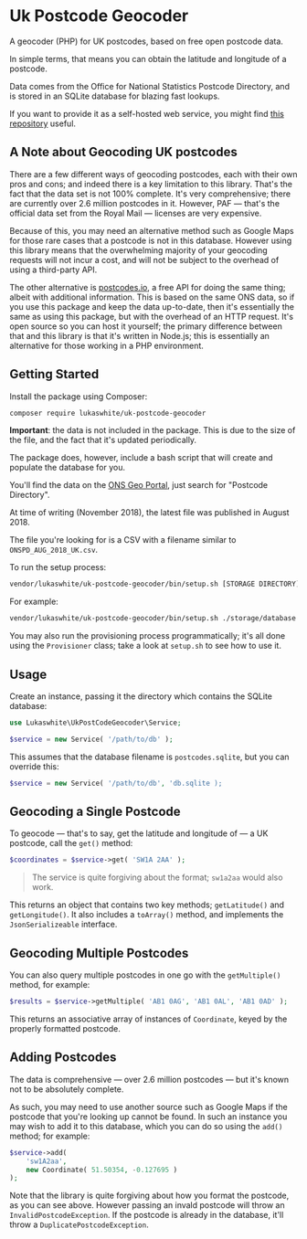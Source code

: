 # Uk Postcode Geocoder

A geocoder (PHP) for UK postcodes, based on free open postcode data.

In simple terms, that means you can obtain the latitude and longitude of a postcode.

Data comes from the Office for National Statistics Postcode Directory, and is stored in an SQLite database for blazing fast lookups.

If you want to provide it as a self-hosted web service, you might find [this repository](https://github.com/lukaswhite/uk-postcode-web-service) useful.

## A Note about Geocoding UK postcodes

There are a few different ways of geocoding postcodes, each with their own pros and cons; and indeed there is a key limitation to this library. That's the fact that the data set is not 100% complete. It's very comprehensive; there are currently over 2.6 million postcodes in it. However, PAF &mdash; that's the official data set from the Royal Mail &mdash; licenses are very expensive.

Because of this, you may need an alternative method such as Google Maps for those rare cases that a postcode is not in this database. However using this library means that the overwhelming majority of your geocoding requests will not incur a cost, and will not be subject to the overhead of using a third-party API. 

The other alternative is [postcodes.io](http://postcodes.io/), a free API for doing the same thing; albeit with additional information. This is based on the same ONS data, so if you use this package and keep the data up-to-date, then it's essentially the same as using this package, but with the overhead of an HTTP request. It's open source so you can host it yourself; the primary difference between that and this library is that it's written in Node.js; this is essentially an alternative for those working in a PHP environment.

## Getting Started

Install the package using Composer:

```bash
composer require lukaswhite/uk-postcode-geocoder
```

**Important**: the data is not included in the package. This is due to the size of the file, and the fact that it's updated periodically.

The package does, however, include a bash script that will create and populate the database for you.

You'll find the data on the [ONS Geo Portal](https://geoportal.statistics.gov.uk/geoportal/catalog/main/home.page), just search for "Postcode Directory".

At time of writing (November 2018), the latest file was published in August 2018.

The file you're looking for is a CSV with a filename similar to `ONSPD_AUG_2018_UK.csv`.

To run the setup process:

```bash
vendor/lukaswhite/uk-postcode-geocoder/bin/setup.sh [STORAGE DIRECTORY] [PATH TO CSV]
```

For example:

```bash
vendor/lukaswhite/uk-postcode-geocoder/bin/setup.sh ./storage/database ONSPD_AUG_2018_UK.csv
```

You may also run the provisioning process programmatically; it's all done using the `Provisioner` class; take a look at `setup.sh` to see how to use it.

## Usage

Create an instance, passing it the directory which contains the SQLite database:

```php
use Lukaswhite\UkPostCodeGeocoder\Service;

$service = new Service( '/path/to/db' );
```

This assumes that the database filename is `postcodes.sqlite`, but you can override this:

```php
$service = new Service( '/path/to/db', 'db.sqlite );
```

## Geocoding a Single Postcode

To geocode &mdash; that's to say, get the latitude and longitude of &mdash; a UK postcode, call the `get()` method:

```php
$coordinates = $service->get( 'SW1A 2AA' );
```

> The service is quite forgiving about the format; `sw1a2aa` would also work.

This returns an object that contains two key methods; `getLatitude()` and `getLongitude()`. It also includes a `toArray()` method, and implements the `JsonSerializeable` interface.

## Geocoding Multiple Postcodes

You can also query multiple postcodes in one go with the `getMultiple()` method, for example:

```php
$results = $service->getMultiple( 'AB1 0AG', 'AB1 0AL', 'AB1 0AD' );
```

This returns an associative array of instances of `Coordinate`, keyed by the properly formatted postcode.

## Adding Postcodes

The data is comprehensive &mdash; over 2.6 million postcodes &mdash; but it's known not to be absolutely complete. 

As such, you may need to use another source such as Google Maps if the postcode that you're looking up cannot be found. In such an instance you may wish to add it to this database, which you can do so using the `add()` method; for example:

```php
$service->add(
	'sw1A2aa',
	new Coordinate( 51.50354, -0.127695 )
);
```

Note that the library is quite forgiving about how you format the postcode, as you can see above. However passing an invald postcode will throw an `InvalidPostcodeException`. If the postcode is already in the database, it'll throw a `DuplicatePostcodeException`.